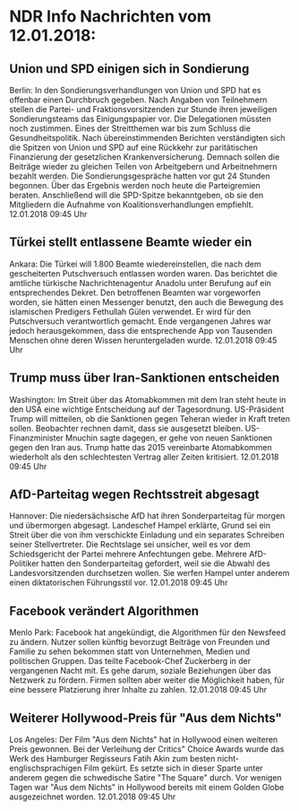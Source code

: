# NDR Info Nachrichten vom 12.01.2018:


## Union und SPD einigen sich in Sondierung
Berlin: In den Sondierungsverhandlungen von Union und SPD hat es offenbar einen Durchbruch gegeben. Nach Angaben von Teilnehmern stellen die Partei- und Fraktionsvorsitzenden zur Stunde ihren jeweiligen Sondierungsteams das Einigungspapier vor. Die Delegationen müssten noch zustimmen. Eines der Streitthemen war bis zum Schluss die Gesundheitspolitik. Nach übereinstimmenden Berichten verständigten sich die Spitzen von Union und SPD auf eine Rückkehr zur paritätischen Finanzierung der gesetzlichen Krankenversicherung. Demnach sollen die Beiträge wieder zu gleichen Teilen von Arbeitgebern und Arbeitnehmern bezahlt werden. Die Sondierungsgespräche hatten vor gut 24 Stunden begonnen. Über das Ergebnis werden noch heute die Parteigremien beraten. Anschließend will die SPD-Spitze bekanntgeben, ob sie den Mitgliedern die Aufnahme von Koalitionsverhandlungen empfiehlt. 12.01.2018 09:45 Uhr 

## Türkei stellt entlassene Beamte wieder ein
Ankara: Die Türkei will 1.800 Beamte wiedereinstellen, die nach dem gescheiterten Putschversuch entlassen worden waren. Das berichtet die amtliche türkische Nachrichtenagentur Anadolu unter Berufung auf ein entsprechendes Dekret. Den betroffenen Beamten war vorgeworfen worden, sie hätten einen Messenger benutzt, den auch die Bewegung des islamischen Predigers Fethullah Gülen verwendet. Er wird für den Putschversuch verantwortlich gemacht. Ende vergangenen Jahres war jedoch herausgekommen, dass die entsprechende App von Tausenden Menschen ohne deren Wissen heruntergeladen wurde. 12.01.2018 09:45 Uhr 

## Trump muss über Iran-Sanktionen entscheiden
Washington: Im Streit über das Atomabkommen mit dem Iran steht heute in den USA eine wichtige Entscheidung auf der Tagesordnung. US-Präsident Trump will mitteilen, ob die Sanktionen gegen Teheran wieder in Kraft treten sollen. Beobachter rechnen damit, dass sie ausgesetzt bleiben. US-Finanzminister Mnuchin sagte dagegen, er gehe von neuen Sanktionen gegen den Iran aus. Trump hatte das 2015 vereinbarte Atomabkommen wiederholt als den schlechtesten Vertrag aller Zeiten kritisiert. 12.01.2018 09:45 Uhr 

## AfD-Parteitag wegen Rechtsstreit abgesagt
Hannover: Die niedersächsische AfD hat ihren Sonderparteitag für morgen und übermorgen abgesagt. Landeschef Hampel erklärte, Grund sei ein Streit über die von ihm verschickte Einladung und ein separates Schreiben seiner Stellvertreter. Die Rechtslage sei unsicher, weil es vor dem Schiedsgericht der Partei mehrere Anfechtungen gebe. Mehrere AfD-Politiker hatten den Sonderparteitag gefordert, weil sie die Abwahl des Landesvorsitzenden durchsetzen wollen. Sie werfen Hampel unter anderem einen diktatorischen Führungsstil vor. 12.01.2018 09:45 Uhr 

## Facebook verändert Algorithmen
Menlo Park: Facebook hat angekündigt, die Algorithmen für den Newsfeed zu ändern. Nutzer sollen künftig bevorzugt Beiträge von Freunden und Familie zu sehen bekommen statt von Unternehmen, Medien und politischen Gruppen. Das teilte Facebook-Chef Zuckerberg in der vergangenen Nacht mit. Es gehe darum, soziale Beziehungen über das Netzwerk zu fördern. Firmen sollten aber weiter die Möglichkeit haben, für eine bessere Platzierung ihrer Inhalte zu zahlen. 12.01.2018 09:45 Uhr 

## Weiterer Hollywood-Preis für "Aus dem Nichts"
Los Angeles: Der Film "Aus dem Nichts" hat in Hollywood einen weiteren Preis gewonnen. Bei der Verleihung der Critics" Choice Awards wurde das Werk des Hamburger Regisseurs Fatih Akin zum besten nicht-englischsprachigen Film gekürt. Es setzte sich in dieser Sparte unter anderem gegen die schwedische Satire "The Square" durch. Vor wenigen Tagen war "Aus dem Nichts" in Hollywood bereits mit einem Golden Globe ausgezeichnet worden. 12.01.2018 09:45 Uhr 
